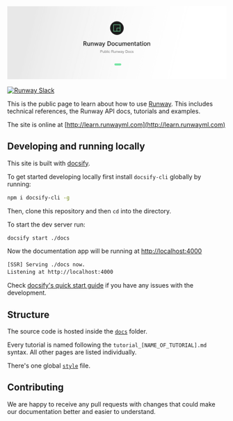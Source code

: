<a href="#" target='_self' >
  <p align="center">
    <img src="./docs/assets/images/banner.png">
  </p>
</a>

[![Runway Slack](https://img.shields.io/badge/slack-runwayml.slack.com-33b279.svg)](https://runwayml.slack.com/)

This is the public page to learn about how to use [Runway](https://runwayml.com/). This includes technical references, the Runway API docs, tutorials and examples.

The site is online at [http://learn.runwayml.com](http://learn.runwayml.com)

## Developing and running locally

This site is built with [docsify](https://docsify.js.org/#/).

To get started developing locally first install `docsify-cli` globally by running:

```bash
npm i docsify-cli -g
```

Then, clone this repository and then `cd` into the directory.

To start the dev server run:

```bash
docsify start ./docs
```

Now the documentation app will be running at [http://localhost:4000](http://localhost:4000)

```bash
[SSR] Serving ./docs now.
Listening at http://localhost:4000
```

Check [docsify's quick start guide](https://docsify.js.org/#/quickstart) if you have any issues with the development.

## Structure

The source code is hosted inside the [`docs`](https://github.com/runwayml/docs/tree/master/docs) folder.

Every tutorial is named following the `tutorial_[NAME_OF_TUTORIAL].md` syntax. All other pages are listed individually.

There's one global [`style`](https://github.com/runwayml/docs/blob/master/docs/assets/css/style.css) file.

## Contributing

We are happy to receive any pull requests with changes that could make our documentation better and easier to understand.
